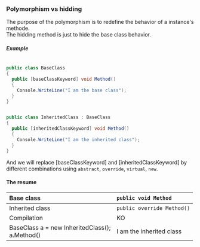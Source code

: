 ### Polymorphism vs hidding

The purpose of the polymorphism is to redefine the behavior of a instance's methode.  
The hidding method is just to hide the base class behavior.

##### Example

```cs 

public class BaseClass
{
  public [baseClassKeyword] void Method()
  {
    Console.WriteLine("I am the base class");
  }
}


public class InheritedClass : BaseClass
{
  public [inheritedClassKeyword] void Method()
  {
    Console.WriteLine("I am the inherited class");
  }
}
```

And we will replace [baseClassKeyword] and [inheritedClassKeyword] by different combinations using ```abstract```,
```override```, ```virtual```, ```new```.

#### The resume


| Base class                                      | ```public void Method```      |
|:------------------------------------------------|:------------------------------|
| Inherited class                                 | ```public override Method()```|
| Compilation                                     | KO                            |
| BaseClass a = new InheritedClass(); <br/>  a.Method() | I am the inherited class

